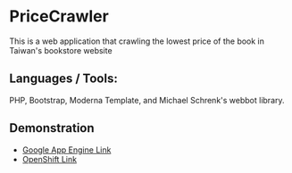 # PriceCrawler
<p>This is a web application that crawling the lowest price of the book in Taiwan's bookstore website<p>

## Languages / Tools:
PHP, Bootstrap, Moderna Template, and Michael Schrenk's webbot library.


## Demonstration
* [Google App Engine Link](http://pricecrawler-maja.appspot.com/)
* [OpenShift Link](http://pricecrawler-optmobile.rhcloud.com/)
